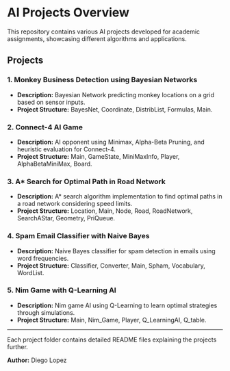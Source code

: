 # AI Projects Overview

This repository contains various AI projects developed for academic assignments, showcasing different algorithms and applications.

## Projects

### 1. Monkey Business Detection using Bayesian Networks
- **Description:** Bayesian Network predicting monkey locations on a grid based on sensor inputs.
- **Project Structure:** BayesNet, Coordinate, DistribList, Formulas, Main.

### 2. Connect-4 AI Game
- **Description:** AI opponent using Minimax, Alpha-Beta Pruning, and heuristic evaluation for Connect-4.
- **Project Structure:** Main, GameState, MiniMaxInfo, Player, AlphaBetaMiniMax, Board.

### 3. A* Search for Optimal Path in Road Network
- **Description:** A* search algorithm implementation to find optimal paths in a road network considering speed limits.
- **Project Structure:** Location, Main, Node, Road, RoadNetwork, SearchAStar, Geometry, PriQueue.

### 4. Spam Email Classifier with Naive Bayes
- **Description:** Naive Bayes classifier for spam detection in emails using word frequencies.
- **Project Structure:** Classifier, Converter, Main, Spham, Vocabulary, WordList.

### 5. Nim Game with Q-Learning AI
- **Description:** Nim game AI using Q-Learning to learn optimal strategies through simulations.
- **Project Structure:** Main, Nim_Game, Player, Q_LearningAI, Q_table.

---

Each project folder contains detailed README files explaining the projects further.

**Author:** Diego Lopez
